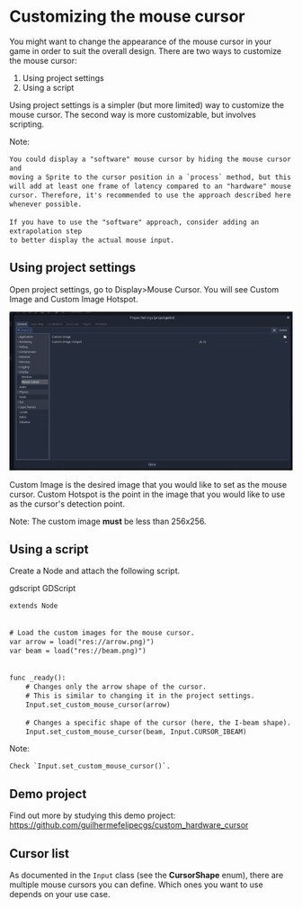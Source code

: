 

# Customizing the mouse cursor

You might want to change the appearance of the mouse cursor in your game in order to suit the overall design. There are two ways to customize the mouse cursor:

1. Using project settings
2. Using a script

Using project settings is a simpler (but more limited) way to customize the mouse cursor. The second way is more customizable, but involves scripting.

Note:


    You could display a "software" mouse cursor by hiding the mouse cursor and
    moving a Sprite to the cursor position in a `process` method, but this
    will add at least one frame of latency compared to an "hardware" mouse
    cursor. Therefore, it's recommended to use the approach described here
    whenever possible.

    If you have to use the "software" approach, consider adding an extrapolation step
    to better display the actual mouse input.

## Using project settings

Open project settings, go to Display>Mouse Cursor. You will see Custom Image and Custom Image Hotspot.

![](img/cursor_project_settings.png)

Custom Image is the desired image that you would like to set as the mouse cursor.
Custom Hotspot is the point in the image that you would like to use as the cursor's detection point.

Note:
 The custom image **must** be less than 256x256.

## Using a script

Create a Node and attach the following script.

gdscript GDScript

```
extends Node


# Load the custom images for the mouse cursor.
var arrow = load("res://arrow.png)")
var beam = load("res://beam.png)")


func _ready():
    # Changes only the arrow shape of the cursor.
    # This is similar to changing it in the project settings.
    Input.set_custom_mouse_cursor(arrow)

    # Changes a specific shape of the cursor (here, the I-beam shape).
    Input.set_custom_mouse_cursor(beam, Input.CURSOR_IBEAM)
```

Note:

    Check `Input.set_custom_mouse_cursor()`.


## Demo project

Find out more by studying this demo project:
https://github.com/guilhermefelipecgs/custom_hardware_cursor

## Cursor list

As documented in the `Input` class (see the **CursorShape** enum), there are multiple mouse cursors you can define. Which ones you want to use depends on your use case.
